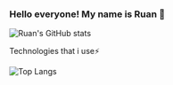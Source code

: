 ### Hello everyone! My name is Ruan 👋


![Ruan's GitHub stats](https://github-readme-stats.vercel.app/api?username=RuanPabloCR&show_icons=true&theme=radical)

Technologies that i use⚡

![Top Langs](https://github-readme-stats.vercel.app/api/top-langs/?username=RuanPabloCR&layout=compact)
<!--
**RuanPabloCR/RuanPabloCR** is a ✨ _special_ ✨ repository because its `README.md` (this file) appears on your GitHub profile.

Here are some ideas to get you started:

- 🔭 I’m currently working on ...
- 🌱 I’m currently learning ...
- 👯 I’m looking to collaborate on ...
- 🤔 I’m looking for help with ...
- 💬 Ask me about ...
- 📫 How to reach me: ...
- 😄 Pronouns: ...
- ⚡ Fun fact: ...
-->
